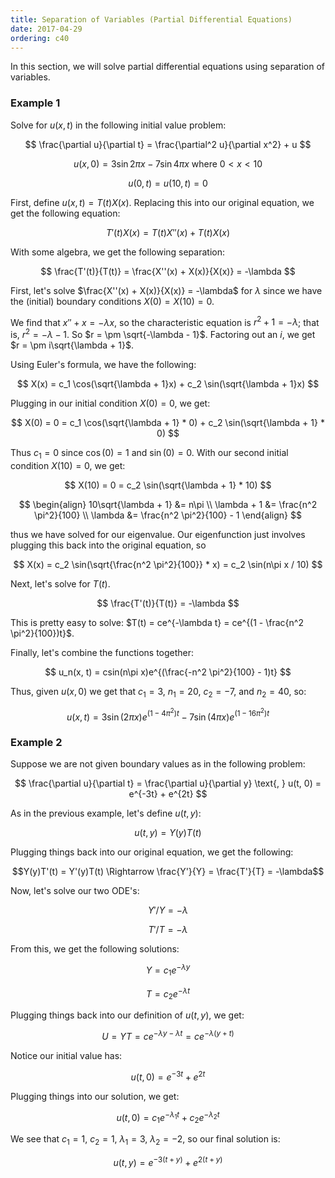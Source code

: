 ```yaml
---
title: Separation of Variables (Partial Differential Equations)
date: 2017-04-29
ordering: c40
---
```


In this section, we will solve partial differential equations using separation of variables.

### Example 1

Solve for $u(x, t)$ in the following initial value problem:

$$
\frac{\partial u}{\partial t} = \frac{\partial^2 u}{\partial x^2} + u
$$

$$
u(x, 0) = 3 \sin 2\pi x - 7 \sin 4 \pi x \text{ where $0 < x < 10$}
$$

$$
u(0, t) = u(10, t) = 0
$$

First, define $u(x, t) = T(t)X(x)$. Replacing this into our original equation, we get the following equation:

$$
T'(t)X(x) = T(t)X''(x) + T(t)X(x)
$$

With some algebra, we get the following separation:

$$
\frac{T'(t)}{T(t)} = \frac{X''(x) + X(x)}{X(x)} = -\lambda
$$

First, let's solve $\frac{X''(x) + X(x)}{X(x)} = -\lambda$ for $\lambda$ since we have the (initial) boundary conditions $X(0) = X(10) = 0$.

We find that $x'' + x = -\lambda x$, so the characteristic equation is $r^2 + 1 = -\lambda$; that is, $r^2 = -\lambda - 1$. So $r = \pm \sqrt{-\lambda - 1}$. Factoring out an $i$, we get $r = \pm i\sqrt{\lambda + 1}$.

Using Euler's formula, we have the following:

$$
X(x) = c_1 \cos(\sqrt{\lambda + 1}x) + c_2 \sin(\sqrt{\lambda + 1}x)
$$

Plugging in our initial condition $X(0) = 0$, we get:

$$
X(0) = 0 = c_1 \cos(\sqrt{\lambda + 1} * 0) + c_2 \sin(\sqrt{\lambda + 1} * 0)
$$

Thus $c_1 = 0$ since $\cos(0) = 1$ and $\sin(0) = 0$. With our second initial condition $X(10) = 0$, we get:

$$
X(10) = 0 = c_2 \sin(\sqrt{\lambda + 1} * 10)
$$

$$
\begin{align}
  10\sqrt{\lambda + 1} &= n\pi \\
  \lambda + 1 &= \frac{n^2 \pi^2}{100} \\
  \lambda &= \frac{n^2 \pi^2}{100} - 1
\end{align}
$$

thus we have solved for our eigenvalue. Our eigenfunction just involves plugging this back into the original equation, so

$$
X(x) = c_2 \sin(\sqrt{\frac{n^2 \pi^2}{100}} * x) = c_2 \sin(n\pi x / 10)
$$

Next, let's solve for $T(t)$.

$$
\frac{T'(t)}{T(t)} = -\lambda
$$

This is pretty easy to solve: $T(t) = ce^{-\lambda t} = ce^{(1 - \frac{n^2 \pi^2}{100})t}$.

Finally, let's combine the functions together:

$$
u_n(x, t) = csin(n\pi x)e^{(\frac{-n^2 \pi^2}{100} - 1)t}
$$

Thus, given $u(x, 0)$ we get that $c_1 = 3$, $n_1 = 20$, $c_2 = -7$, and $n_2 = 40$, so:

$$
u(x, t) = 3\sin(2\pi x)e^{(1 - 4\pi^2)t} - 7\sin(4\pi x)e^{(1 - 16\pi^2)t}
$$

### Example 2

Suppose we are not given boundary values as in the following problem:

$$
\frac{\partial u}{\partial t} = \frac{\partial u}{\partial y} \text{, } u(t, 0) = e^{-3t} + e^{2t}
$$

As in the previous example, let's define $u(t, y)$:

$$u(t, y) = Y(y)T(t)$$

Plugging things back into our original equation, we get the following:

$$Y(y)T'(t) = Y'(y)T(t) \Rightarrow \frac{Y'}{Y} = \frac{T'}{T} = -\lambda$$

Now, let's solve our two ODE's:

$$Y'/Y = -\lambda$$

$$T'/T = -\lambda$$

From this, we get the following solutions:

$$Y = c_1 e^{-\lambda y}$$

$$T = c_2 e^{-\lambda t}$$

Plugging things back into our definition of $u(t, y)$, we get:

$$U = YT = ce ^{-\lambda y - \lambda t} = ce^{-\lambda(y + t)}$$

Notice our initial value has:

$$u(t, 0) = e^{-3t} + e^{2t}$$

Plugging things into our solution, we get:

$$u(t, 0) = c_1 e^{-\lambda_1 t} + c_2 e^{-\lambda_2 t}$$

We see that $c_1 = 1$, $c_2 = 1$, $\lambda_1 = 3$, $\lambda_2 = -2$, so our final solution is:

$$u(t, y) = e^{-3(t + y)} + e^{2(t + y)}$$
